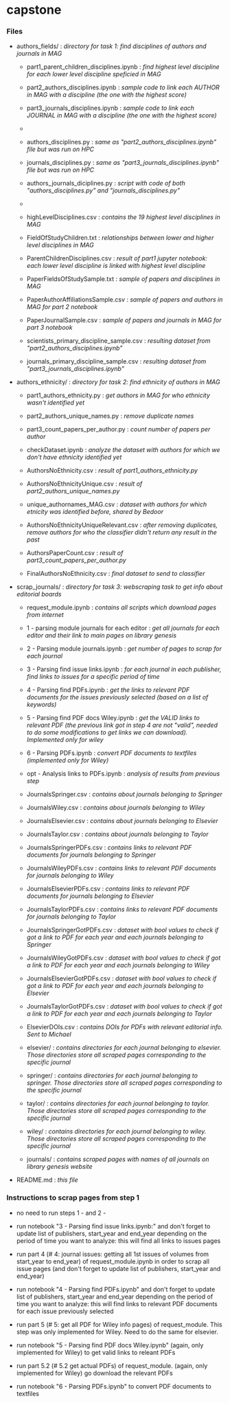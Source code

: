 # capstone

### Files

* authors_fields/ : *directory for task 1: find disciplines of authors and journals in MAG*
    * part1_parent_children_disciplines.ipynb : *find highest level discipline for each lower level discipline speficied in MAG*  
      
    * part2_authors_disciplines.ipynb : *sample code to link each AUTHOR in MAG with a discipline (the one with the highest score)*
    * part3_journals_disciplines.ipynb : *sample code to link each JOURNAL in MAG with a discipline (the one with the highest score)* 
    * 
    * authors_disciplines.py : *same as "part2_authors_disciplines.ipynb" file but was run on HPC*
    * journals_disciplines.py : *same as "part3_journals_disciplines.ipynb" file but was run on HPC*
    * authors_journals_diciplines.py : *script with code of both "authors_disciplines.py" and "journals_disciplines.py"* 
    * 
    * highLevelDisciplines.csv : *contains the 19 highest level disciplines in MAG*
    * FieldOfStudyChildren.txt : *relationships between lower and higher level disciplines in MAG*
    * ParentChildrenDisciplines.csv : *result of part1 jupyter notebook: each lower level discipline is linked with highest level discipline*
    * PaperFieldsOfStudySample.txt : *sample of papers and disciplines in MAG*
    * PaperAuthorAffiliationsSample.csv : *sample of papers and authors in MAG for part 2 notebook*
    * PaperJournalSample.csv : *sample of papers and journals in MAG for part 3 notebook* 
  
    * scientists_primary_discipline_sample.csv : *resulting dataset from "part2_authors_disciplines.ipynb"*
    * journals_primary_discipline_sample.csv : *resulting dataset from "part3_journals_disciplines.ipynb"*

* authors_ethnicity/ : *directory for task 2: find ethnicity of authors in MAG*
    * part1_authors_ethnicity.py : *get authors in MAG for who ethnicity wasn't identified yet*
    * part2_authors_unique_names.py : *remove duplicate names*
    * part3_count_papers_per_author.py : *count number of papers per author*

    * checkDataset.ipynb : *analyze the dataset with authors for which we don't have ethnicity identified yet*

    * AuthorsNoEthnicity.csv : *result of part1_authors_ethnicity.py*
    * AuthorsNoEthnicityUnique.csv : *result of part2_authors_unique_names.py*
    * unique_authornames_MAG.csv : *dataset with authors for which etnicity was identified before, shared by Bedoor*
    * AuthorsNoEthnicityUniqueRelevant.csv : *after removing duplicates, remove authors for who the classifier didn't return any result in the past*
    * AuthorsPaperCount.csv : *result of part3_count_papers_per_author.py*
    * FinalAuthorsNoEthnicity.csv : *final dataset to send to classifier*

* scrap_journals/ : *directory for task 3: webscraping task to get info about editorial boards*
    * request_module.ipynb : *contains all scripts which download pages from internet*
    * 1 - parsing module journals for each editor : *get all journals for each editor and their link to main pages on library genesis*
    * 2 - Parsing module journals.ipynb : *get number of pages to scrap for each journal*
    * 3 - Parsing find issue links.ipynb : *for each journal in each publisher, find links to issues for a specific period of time*
    * 4 - Parsing find PDFs.ipynb : *get the links to relevant PDF documents for the issues previously selected (based on a list of keywords)*
    * 5 - Parsing find PDF docs Wiley.ipynb : *get the VALID links to relevant PDF (the previous link got in step 4 are not "valid", needed to do some modifications to get links we can download). Implemented only for wiley*
    * 6 - Parsing PDFs.ipynb : *convert PDF documents to textfiles (implemented only for Wiley)*
    * opt - Analysis links to PDFs.ipynb : *analysis of results from previous step*

    * JournalsSpringer.csv : *contains about journals belonging to Springer*
    * JournalsWiley.csv : *contains about journals belonging to Wiley*
    * JournalsElsevier.csv : *contains about journals belonging to Elsevier*
    * JournalsTaylor.csv : *contains about journals belonging to Taylor*

    * JournalsSpringerPDFs.csv : *contains links to relevant PDF documents for journals belonging to Springer*
    * JournalsWileyPDFs.csv : *contains links to relevant PDF documents for journals belonging to Wiley*
    * JournalsElsevierPDFs.csv : *contains links to relevant PDF documents for  journals belonging to Elsevier*
    * JournalsTaylorPDFs.csv : *contains links to relevant PDF documents for  journals belonging to Taylor*

    * JournalsSpringerGotPDFs.csv : *dataset with bool values to check if got a link to PDF for each year and each journals belonging to Springer*
    * JournalsWileyGotPDFs.csv : *dataset with bool values to check if got a link to PDF for each year and each journals belonging to Wiley*
    * JournalsElsevierGotPDFs.csv : *dataset with bool values to check if got a link to PDF for each year and each journals belonging to Elsevier*
    * JournalsTaylorGotPDFs.csv : *dataset with bool values to check if got a link to PDF for each year and each journals belonging to Taylor*

    * ElsevierDOIs.csv : *contains DOIs for PDFs with relevant editorial info. Sent to Michael*


    * elsevier/ : *contains directories for each journal belonging to elsevier. Those directories store all scraped pages corresponding to the specific journal*
    * springer/ : *contains directories for each journal belonging to springer. Those directories store all scraped pages corresponding to the specific journal*
    * taylor/ : *contains directories for each journal belonging to taylor. Those directories store all scraped pages corresponding to the specific journal*
    * wiley/ : *contains directories for each journal belonging to wiley. Those directories store all scraped pages corresponding to the specific journal*

    * journals/ : *contains scraped pages with names of all journals on library genesis website*


* README.md : *this file*


### Instructions to scrap pages from step 1

* no need to run steps 1 - and 2 - 

* run notebook "3 - Parsing find issue links.ipynb:" and don't forget to update list of publishers, start_year and end_year depending on the period of time you want to analyze: this will find all links to issues pages

* run part 4 (# 4: journal issues: getting all 1st issues of volumes from start_year to end_year) of request_module.ipynb in order to scrap all issue pages (and don't forget to update list of publishers, start_year and end_year)

* run notebook "4 - Parsing find PDFs.ipynb" and don't forget to update list of publishers, start_year and end_year depending on the period of time you want to analyze: this will find links to relevant PDF documents for each issue previously selected

* run part 5 (# 5: get all PDF for Wiley info pages) of request_module. This step was only implemented for Wiley. Need to do the same for elsevier. 

* run notebook "5 - Parsing find PDF docs Wiley.ipynb" (again, only implemented for Wiley) to get valid links to releant PDFs

* run part 5.2 (# 5.2 get actual PDFs) of request_module. (again, only implemented for Wiley) go download the relevant PDFs

* run notebook  "6 - Parsing PDFs.ipynb" to convert PDF documents to textfiles




